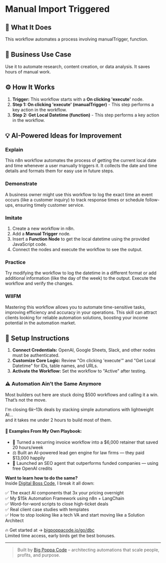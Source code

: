 # Manual Import Triggered

## 🚀 What It Does
This workflow automates a process involving manualTrigger, function.

## 💼 Business Use Case
Use it to automate research, content creation, or data analysis. It saves hours of manual work.

## ⚙️ How It Works
1.  **Trigger:** This workflow starts with a **On clicking 'execute'** node.
2. **Step 1: On clicking 'execute' (manualTrigger)** - This step performs a key action in the workflow.
3. **Step 2: Get Local Datetime (function)** - This step performs a key action in the workflow.

## 💡 AI-Powered Ideas for Improvement
### Explain
This n8n workflow automates the process of getting the current local date and time whenever a user manually triggers it. It collects the date and time details and formats them for easy use in future steps.

### Demonstrate
A business owner might use this workflow to log the exact time an event occurs (like a customer inquiry) to track response times or schedule follow-ups, ensuring timely customer service.

### Imitate
1. Create a new workflow in n8n.
2. Add a **Manual Trigger** node.
3. Insert a **Function Node** to get the local datetime using the provided JavaScript code.
4. Connect the nodes and execute the workflow to see the output.

### Practice
Try modifying the workflow to log the datetime in a different format or add additional information (like the day of the week) to the output. Execute the workflow and verify the changes.

### WIIFM
Mastering this workflow allows you to automate time-sensitive tasks, improving efficiency and accuracy in your operations. This skill can attract clients looking for reliable automation solutions, boosting your income potential in the automation market.

## 🔧 Setup Instructions
1. **Connect Credentials:** OpenAI, Google Sheets, Slack, and other nodes must be authenticated.
2. **Customize Core Logic:** Review "On clicking 'execute'" and "Get Local Datetime" for IDs, table names, and URLs.
3. **Activate the Workflow:** Set the workflow to "Active" after testing.

### ⚠️ Automation Ain’t the Same Anymore

Most builders out here are stuck doing $500 workflows and calling it a win.  
That’s not the move.  

I'm closing $6k–$13k deals by stacking simple automations with lightweight AI...  
and it takes me under 2 hours to build most of them.

#### 🧠 Examples From My Own Playbook:
- 🔁 Turned a recurring invoice workflow into a $6,000 retainer that saved 20 hours/week  
- ⚖️ Built an AI-powered lead gen engine for law firms — they paid $13,000 happily  
- 🚀 Launched an SEO agent that outperforms funded companies — using free OpenAI credits  

**Want to learn how to do the same?**  
Inside [Digital Boss Code](https://bigpoppacode.io/go/dbc), I break it all down:

✅ The exact AI components that 3x your pricing overnight  
✅ My $15k Automation Framework using n8n + LangChain  
✅ Word-for-word scripts to close high-ticket deals  
✅ Real client case studies with templates  
✅ How to stop looking like a tech VA and start moving like a Solution Architect  

🔥 Get started at → [bigpoppacode.io/go/dbc](https://bigpoppacode.io/go/dbc)  
Limited time access, early birds get the best bonuses.

---
> Built by [Big Poppa Code](https://bigpoppacode.io) – architecting automations that scale people, profits, and purpose.

